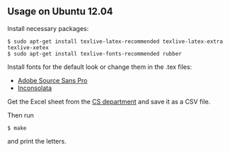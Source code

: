 ## Usage on Ubuntu 12.04

Install necessary packages:

    $ sudo apt-get install texlive-latex-recommended texlive-latex-extra texlive-xetex
    $ sudo apt-get install texlive-fonts-recommended rubber

Install fonts for the default look or change them in the .tex files:

- [Adobe Source Sans Pro](http://store1.adobe.com/cfusion/store/html/index.cfm?event=displayFontPackage&code=1959)
- [Inconsolata](http://levien.com/type/myfonts/inconsolata.html)

Get the Excel sheet from the [CS
department](http://www.informatik.kit.edu/2008.php) and save it as a CSV file.

Then run

    $ make

and print the letters.
